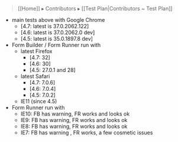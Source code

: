> [[Home]] ▸ Contributors ▸ [[Test Plan|Contributors ~ Test Plan]]

- main tests above with Google Chrome
  - [4.7: latest is 37.0.2062.122]
  - [4.6: latest is 37.0.2062.0 dev]
  - [4.5: latest is 35.0.1897.8 dev]
- Form Builder / Form Runner run with
    - latest Firefox
      - [4.7: 32]
      - [4.6: 30]
      - [4.5: 27.0.1 and 28]
    - latest Safari
      - [4.7: 7.0.6]
      - [4.6: 7.0.4]
      - [4.5: 7.0.2]
    - IE11 (since 4.5)
- Form Runner run with
    - IE10: FB has warning, FR works and looks ok
    - IE9: FB has warning, FR works and looks ok
    - IE8: FB has warning, FR works and looks ok
    - IE7: FB has warning , FR works, a few cosmetic issues

